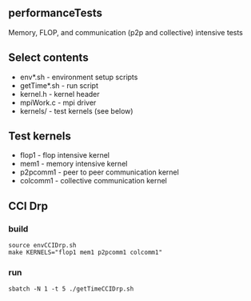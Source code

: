 ## performanceTests
Memory, FLOP, and communication (p2p and collective) intensive tests

## Select contents
- env*.sh - environment setup scripts
- getTime*.sh - run script
- kernel.h - kernel header
- mpiWork.c - mpi driver
- kernels/ - test kernels (see below)

## Test kernels
- flop1 - flop intensive kernel
- mem1 - memory intensive kernel
- p2pcomm1 - peer to peer communication kernel
- colcomm1 - collective communication kernel

## CCI Drp

### build

    source envCCIDrp.sh
    make KERNELS="flop1 mem1 p2pcomm1 colcomm1"

### run

    sbatch -N 1 -t 5 ./getTimeCCIDrp.sh
